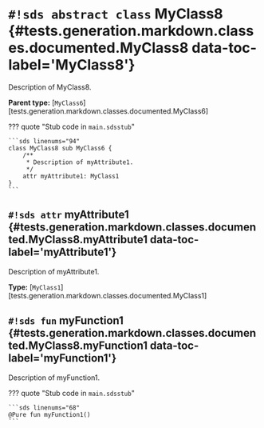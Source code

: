 # `#!sds abstract class` MyClass8 {#tests.generation.markdown.classes.documented.MyClass8 data-toc-label='MyClass8'}

Description of MyClass8.

**Parent type:** [`MyClass6`][tests.generation.markdown.classes.documented.MyClass6]

??? quote "Stub code in `main.sdsstub`"

    ```sds linenums="94"
    class MyClass8 sub MyClass6 {
        /**
         * Description of myAttribute1.
         */
        attr myAttribute1: MyClass1
    }
    ```

## `#!sds attr` myAttribute1 {#tests.generation.markdown.classes.documented.MyClass8.myAttribute1 data-toc-label='myAttribute1'}

Description of myAttribute1.

**Type:** [`MyClass1`][tests.generation.markdown.classes.documented.MyClass1]

## `#!sds fun` myFunction1 {#tests.generation.markdown.classes.documented.MyClass8.myFunction1 data-toc-label='myFunction1'}

Description of myFunction1.

??? quote "Stub code in `main.sdsstub`"

    ```sds linenums="68"
    @Pure fun myFunction1()
    ```
